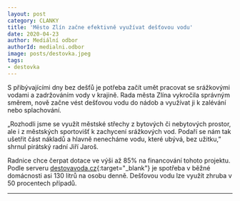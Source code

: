 ```yaml
---
layout: post
category: CLANKY
title: 'Město Zlín začne efektivně využívat dešťovou vodu'
date: 2020-04-23
author: Mediální odbor
authorId: medialni.odbor
image: posts/destovka.jpeg
tags: 
- destovka
---
```


S přibývajícími dny bez dešťů je potřeba začít umět pracovat se srážkovými vodami a zadržováním vody v krajině. Rada města Zlína vykročila správným směrem, nově začne vést dešťovou vodu do nádob a využívat ji k zalévání nebo splachování.

„Rozhodli jsme se využít městské střechy z bytových či nebytových prostor, ale i z městských sportovišť k zachycení srážkových vod. Podaří se nám tak ušetřit část nákladů a hlavně nenecháme vodu, které ubývá, bez užitku,” shrnul pirátský radní Jiří Jaroš.

Radnice chce čerpat dotace ve výši až 85% na financování tohoto projektu. Podle serveru [destovavoda.cz](https://www.destovavoda.cz){:target="_blank"} je spotřeba v běžné domácnosti asi 130 litrů na osobu denně. Dešťovou vodu lze využít zhruba v 50 procentech případů.
- - -
